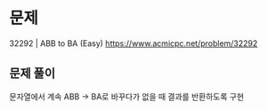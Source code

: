 # 문제

32292 | ABB to BA (Easy)
https://www.acmicpc.net/problem/32292

## 문제 풀이

문자열에서 계속 ABB -> BA로 바꾸다가 없을 때 결과를 반환하도록 구현

